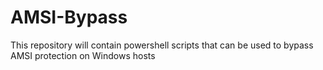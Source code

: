 # AMSI-Bypass
This repository will contain powershell scripts that can be used to bypass AMSI protection on Windows hosts
